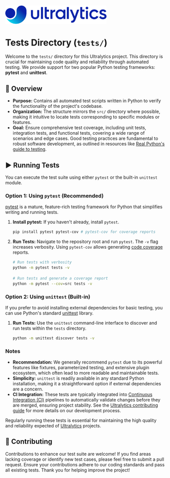 <a href="https://www.ultralytics.com/"><img src="https://raw.githubusercontent.com/ultralytics/assets/main/logo/Ultralytics_Logotype_Original.svg" width="320" alt="Ultralytics logo"></a>

# Tests Directory (`tests/`)

Welcome to the `tests/` directory for this Ultralytics project. This directory is crucial for maintaining code quality and reliability through automated testing. We provide support for two popular Python testing frameworks: **pytest** and **unittest**.

## 🧪 Overview

-   **Purpose:** Contains all automated test scripts written in Python to verify the functionality of the project's codebase.
-   **Organization:** The structure mirrors the `src/` directory where possible, making it intuitive to locate tests corresponding to specific modules or features.
-   **Goal:** Ensure comprehensive test coverage, including unit tests, integration tests, and functional tests, covering a wide range of scenarios and edge cases. Good testing practices are fundamental to robust software development, as outlined in resources like [Real Python's guide to testing](https://realpython.com/python-testing/).

## ▶️ Running Tests

You can execute the test suite using either `pytest` or the built-in `unittest` module.

### Option 1: Using `pytest` (Recommended)

[pytest](https://docs.pytest.org/en/stable/) is a mature, feature-rich testing framework for Python that simplifies writing and running tests.

1.  **Install pytest:** If you haven't already, install `pytest`.
    ```bash
    pip install pytest pytest-cov # pytest-cov for coverage reports
    ```
2.  **Run Tests:** Navigate to the repository root and run `pytest`. The `-v` flag increases verbosity. Using `pytest-cov` allows generating [code coverage](https://coverage.readthedocs.io/en/7.5.4/) reports.
    ```bash
    # Run tests with verbosity
    python -m pytest tests -v

    # Run tests and generate a coverage report
    python -m pytest --cov=src tests -v
    ```

### Option 2: Using `unittest` (Built-in)

If you prefer to avoid installing external dependencies for basic testing, you can use Python's standard [unittest](https://docs.python.org/3/library/unittest.html) library.

1.  **Run Tests:** Use the `unittest` command-line interface to discover and run tests within the `tests` directory.
    ```bash
    python -m unittest discover tests -v
    ```

### Notes

-   **Recommendation:** We generally recommend `pytest` due to its powerful features like fixtures, parameterized testing, and extensive plugin ecosystem, which often lead to more readable and maintainable tests.
-   **Simplicity:** `unittest` is readily available in any standard Python installation, making it a straightforward option if external dependencies are a concern.
-   **CI Integration:** These tests are typically integrated into [Continuous Integration (CI)](https://github.com/features/actions) pipelines to automatically validate changes before they are merged, ensuring project stability. See the [Ultralytics contributing guide](https://docs.ultralytics.com/help/contributing/) for more details on our development process.

Regularly running these tests is essential for maintaining the high quality and reliability expected of [Ultralytics](https://www.ultralytics.com/) projects.

## 🤝 Contributing

Contributions to enhance our test suite are welcome! If you find areas lacking coverage or identify new test cases, please feel free to submit a pull request. Ensure your contributions adhere to our coding standards and pass all existing tests. Thank you for helping improve the project!

